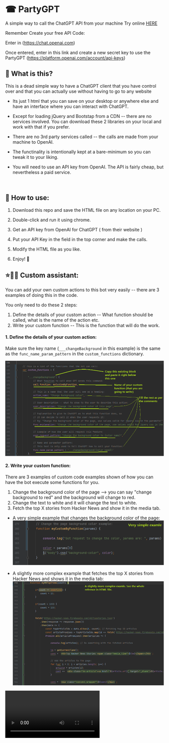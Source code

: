 # ☎ PartyGPT
A simple way to call the ChatGPT API from your machine
Try online [HERE](https://migueldiasster.github.io/CallGPT/call_gpt)

Remember Create your free API Code:

Enter in (https://chat.openai.com)

Once entered, enter in this link and create a new secret key to use the PartyGPT (https://platform.openai.com/account/api-keys)

## 👀 What is this?

This is a dead simple way to have a ChatGPT client that you have control over and that you can actually use without having to go to any website

- Its just 1 html that you can save on your desktop or anywhere else and have an interface where you can interact with ChatGPT.

- Except for loading jQuery and Bootstap from a CDN -- there are no services involved. You can download these 2 libraries on your local and work with that if you prefer.

- There are no 3rd party services called  -- the calls are made from your machine to OpenAI.

- The functinality is intentionally kept at a bare-minimum so you can tweak it to your liking.

- You will need to use an API key from OpenAI. The API is fairly cheap, but nevertheless a paid service.

<br/>

## 🤔 How to use:

1. Download this repo and save the HTML file on any location on your PC.

2. Double-click and run it using chrome.

3. Get an API key from OpenAI for ChatGPT ( from their website )

4. Put your API Key in the field in the top corner and make the calls.

5. Modify the HTML file as you like.

6. Enjoy! 🙂


## ⭐🤖🏃 Custom assistant:

You can add your own custom actions to this bot very easily -- there are 3 examples of doing this in the code.


You only need to do these 2 steps:
1. Define the details of your custom action -- What function should be called, what is the name of the action etc.
2. Write your custom function -- This is the function that will do the work.


#### 1. Define the details of your custom action:

Make sure the key name (`___changeBackground` in this example) is the same as the `func_name_param_pattern` in the `custom_functions` dictionary.

<img src="./readme_media/custom_bot_v4.png" /> <br/>


#### 2. Write your custom function:

There are 3 examples of custom code examples shown of how you can have the bot execute some functions for you.

1. Change the background color of the page --> you can say "change background to red" and the background will change to red.
2. Change the text to white and it will change the text to white.
3. Fetch the top X stories from Hacker News and show it in the media tab.


- A very simple example that changes the background color of the page: <br/>
<img src="./readme_media/custom_bot_v5.png" /> <br/>

- A slightly more complex example that fetches the top X stories from Hacker News and shows it in the media tab: <br/>
<img src="./readme_media/custom_bot_v6.png" /> <br/> 




<video src='https://raw.githubusercontent.com/dminGod/CallGPT/main/callGPT.mov' />



To add more capabilities to the Bot:
- Write a new function that does what you want.
- In the bot initialization there is a list of commands that the bot can execute, the parameters it takes and when the function is called -- add your function to this list.
- There is a part of the response message parsing where we check if there are any commands sent by the bot for us to execute -- here we make the call to the function we made.

You can add stuff like calling the HackerNews API and showing it on the screen somewhere or call some local API to 
control the lights or toaster or whatever you want.


## 📝💪🏼 Write your own features:

1. Define the function that will do the work. For example:
<img src="custom_bot_v1.png" /> <br/>


2. Add a keyword that the bot can use to call this function

<img src="./readme_media/custom_bot_v2.png" /> <br/>

3. When you get a reply from the bot, see if any of your keywords is called, if yes, call your function:

<img src="./readme_media/custom_bot_v3.png" /> <br/>

## Try web version python + flask here ----> https://party-gpt.herokuapp.com/

## Tweak it to your liking:
<img src="readme_media/image-v3.png" />




